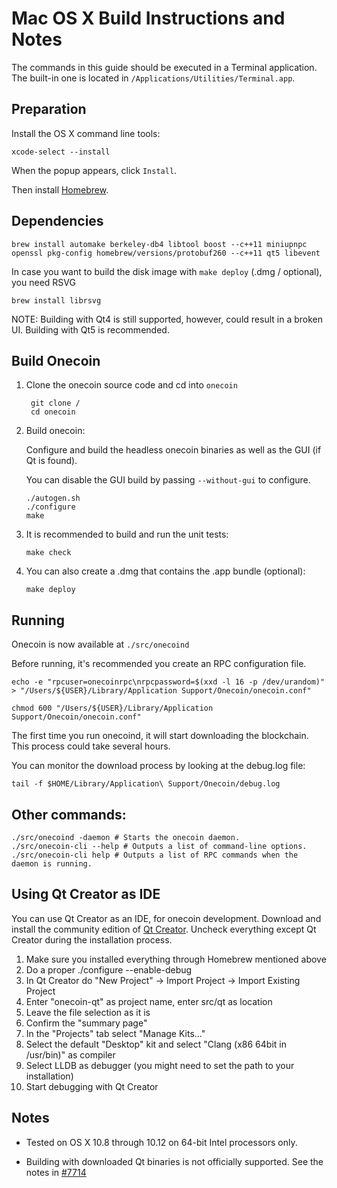 Mac OS X Build Instructions and Notes
====================================
The commands in this guide should be executed in a Terminal application.
The built-in one is located in `/Applications/Utilities/Terminal.app`.

Preparation
-----------
Install the OS X command line tools:

`xcode-select --install`

When the popup appears, click `Install`.

Then install [Homebrew](http://brew.sh).

Dependencies
----------------------

    brew install automake berkeley-db4 libtool boost --c++11 miniupnpc openssl pkg-config homebrew/versions/protobuf260 --c++11 qt5 libevent

In case you want to build the disk image with `make deploy` (.dmg / optional), you need RSVG

    brew install librsvg

NOTE: Building with Qt4 is still supported, however, could result in a broken UI. Building with Qt5 is recommended.

Build Onecoin
------------------------

1. Clone the onecoin source code and cd into `onecoin`

        git clone /
        cd onecoin

2.  Build onecoin:

    Configure and build the headless onecoin binaries as well as the GUI (if Qt is found).

    You can disable the GUI build by passing `--without-gui` to configure.

        ./autogen.sh
        ./configure
        make

3.  It is recommended to build and run the unit tests:

        make check

4.  You can also create a .dmg that contains the .app bundle (optional):

        make deploy

Running
-------

Onecoin is now available at `./src/onecoind`

Before running, it's recommended you create an RPC configuration file.

    echo -e "rpcuser=onecoinrpc\nrpcpassword=$(xxd -l 16 -p /dev/urandom)" > "/Users/${USER}/Library/Application Support/Onecoin/onecoin.conf"

    chmod 600 "/Users/${USER}/Library/Application Support/Onecoin/onecoin.conf"

The first time you run onecoind, it will start downloading the blockchain. This process could take several hours.

You can monitor the download process by looking at the debug.log file:

    tail -f $HOME/Library/Application\ Support/Onecoin/debug.log

Other commands:
-------

    ./src/onecoind -daemon # Starts the onecoin daemon.
    ./src/onecoin-cli --help # Outputs a list of command-line options.
    ./src/onecoin-cli help # Outputs a list of RPC commands when the daemon is running.

Using Qt Creator as IDE
------------------------
You can use Qt Creator as an IDE, for onecoin development.
Download and install the community edition of [Qt Creator](https://www.qt.io/download/).
Uncheck everything except Qt Creator during the installation process.

1. Make sure you installed everything through Homebrew mentioned above
2. Do a proper ./configure --enable-debug
3. In Qt Creator do "New Project" -> Import Project -> Import Existing Project
4. Enter "onecoin-qt" as project name, enter src/qt as location
5. Leave the file selection as it is
6. Confirm the "summary page"
7. In the "Projects" tab select "Manage Kits..."
8. Select the default "Desktop" kit and select "Clang (x86 64bit in /usr/bin)" as compiler
9. Select LLDB as debugger (you might need to set the path to your installation)
10. Start debugging with Qt Creator

Notes
-----

* Tested on OS X 10.8 through 10.12 on 64-bit Intel processors only.

* Building with downloaded Qt binaries is not officially supported. See the notes in [#7714](https://github.com/bitcoin/bitcoin/issues/7714)
